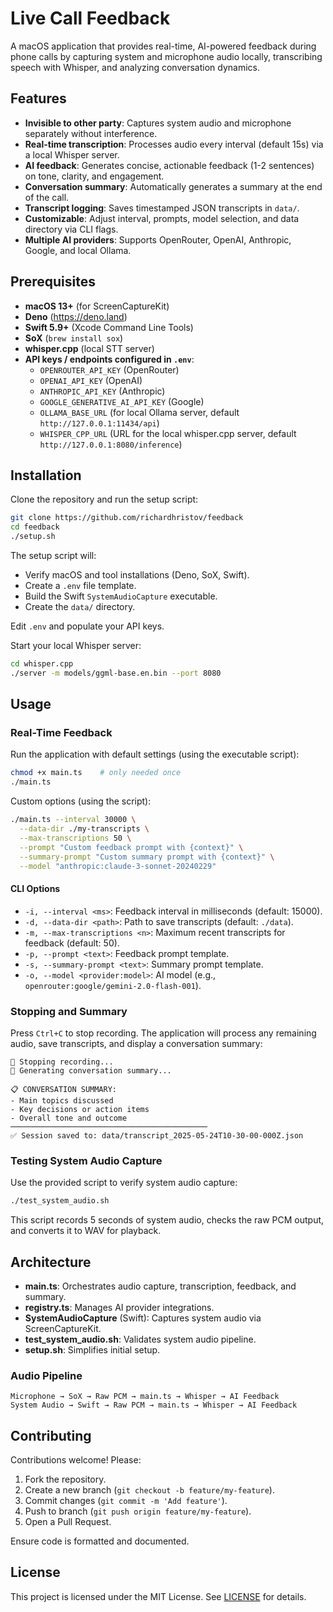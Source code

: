 # Live Call Feedback

A macOS application that provides real-time, AI-powered feedback during phone calls by capturing system and microphone audio locally, transcribing speech with Whisper, and analyzing conversation dynamics.

## Features

- **Invisible to other party**: Captures system audio and microphone separately without interference.
- **Real-time transcription**: Processes audio every interval (default 15s) via a local Whisper server.
- **AI feedback**: Generates concise, actionable feedback (1-2 sentences) on tone, clarity, and engagement.
- **Conversation summary**: Automatically generates a summary at the end of the call.
- **Transcript logging**: Saves timestamped JSON transcripts in `data/`.
- **Customizable**: Adjust interval, prompts, model selection, and data directory via CLI flags.
- **Multiple AI providers**: Supports OpenRouter, OpenAI, Anthropic, Google, and local Ollama.

## Prerequisites

- **macOS 13+** (for ScreenCaptureKit)
- **Deno** (https://deno.land)
- **Swift 5.9+** (Xcode Command Line Tools)
- **SoX** (`brew install sox`)
- **whisper.cpp** (local STT server)
- **API keys / endpoints configured in `.env`**:
  - `OPENROUTER_API_KEY` (OpenRouter)
  - `OPENAI_API_KEY` (OpenAI)
  - `ANTHROPIC_API_KEY` (Anthropic)
  - `GOOGLE_GENERATIVE_AI_API_KEY` (Google)
  - `OLLAMA_BASE_URL` (for local Ollama server, default `http://127.0.0.1:11434/api`)
  - `WHISPER_CPP_URL` (URL for the local whisper.cpp server, default `http://127.0.0.1:8080/inference`)

## Installation

Clone the repository and run the setup script:

```bash
git clone https://github.com/richardhristov/feedback
cd feedback
./setup.sh
```

The setup script will:

- Verify macOS and tool installations (Deno, SoX, Swift).
- Create a `.env` file template.
- Build the Swift `SystemAudioCapture` executable.
- Create the `data/` directory.

Edit `.env` and populate your API keys.

Start your local Whisper server:

```bash
cd whisper.cpp
./server -m models/ggml-base.en.bin --port 8080
```

## Usage

### Real-Time Feedback

Run the application with default settings (using the executable script):

```bash
chmod +x main.ts    # only needed once
./main.ts
```

Custom options (using the script):

```bash
./main.ts --interval 30000 \
  --data-dir ./my-transcripts \
  --max-transcriptions 50 \
  --prompt "Custom feedback prompt with {context}" \
  --summary-prompt "Custom summary prompt with {context}" \
  --model "anthropic:claude-3-sonnet-20240229"
```

#### CLI Options

- `-i, --interval <ms>`: Feedback interval in milliseconds (default: 15000).
- `-d, --data-dir <path>`: Path to save transcripts (default: `./data`).
- `-m, --max-transcriptions <n>`: Maximum recent transcripts for feedback (default: 50).
- `-p, --prompt <text>`: Feedback prompt template.
- `-s, --summary-prompt <text>`: Summary prompt template.
- `-o, --model <provider:model>`: AI model (e.g., `openrouter:google/gemini-2.0-flash-001`).

### Stopping and Summary

Press `Ctrl+C` to stop recording. The application will process any remaining audio, save transcripts, and display a conversation summary:

```
🛑 Stopping recording...
📝 Generating conversation summary...

📋 CONVERSATION SUMMARY:
- Main topics discussed
- Key decisions or action items
- Overall tone and outcome
────────────────────────────────────────────
✅ Session saved to: data/transcript_2025-05-24T10-30-00-000Z.json
```

### Testing System Audio Capture

Use the provided script to verify system audio capture:

```bash
./test_system_audio.sh
```

This script records 5 seconds of system audio, checks the raw PCM output, and converts it to WAV for playback.

## Architecture

- **main.ts**: Orchestrates audio capture, transcription, feedback, and summary.
- **registry.ts**: Manages AI provider integrations.
- **SystemAudioCapture** (Swift): Captures system audio via ScreenCaptureKit.
- **test_system_audio.sh**: Validates system audio pipeline.
- **setup.sh**: Simplifies initial setup.

### Audio Pipeline

```
Microphone → SoX → Raw PCM → main.ts → Whisper → AI Feedback
System Audio → Swift → Raw PCM → main.ts → Whisper → AI Feedback
```

## Contributing

Contributions welcome! Please:

1. Fork the repository.
2. Create a new branch (`git checkout -b feature/my-feature`).
3. Commit changes (`git commit -m 'Add feature'`).
4. Push to branch (`git push origin feature/my-feature`).
5. Open a Pull Request.

Ensure code is formatted and documented.

## License

This project is licensed under the MIT License. See [LICENSE](LICENSE) for details. 